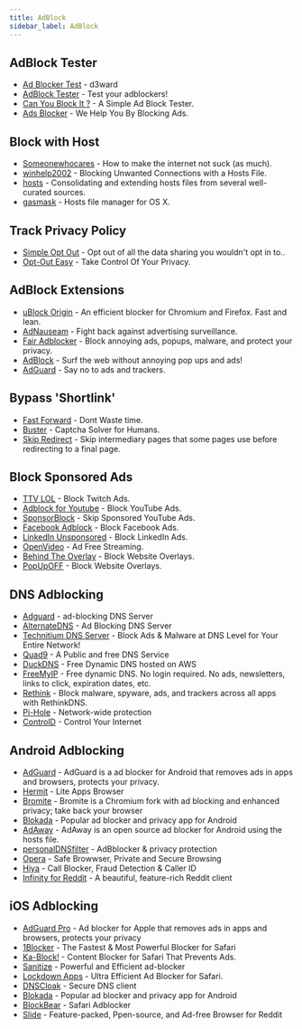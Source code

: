 ```yaml
---
title: AdBlock
sidebar_label: AdBlock
---
```


## AdBlock Tester
- [Ad Blocker Test](https://d3ward.github.io/toolz/adblock) - d3ward
- [AdBlock Tester](https://adblock-tester.com) - Test your adblockers!
- [Can You Block It ?](https://canyoublockit.com) - A Simple Ad Block Tester.
- [Ads Blocker](https://ads-blocker.com) - We Help You By Blocking Ads.

## Block with Host
- [Someonewhocares](https://someonewhocares.org/hosts) - How to make the internet not suck (as much).
- [winhelp2002](https://winhelp2002.mvps.org/hosts.htm) - Blocking Unwanted Connections with a Hosts File.
- [hosts](https://github.com/StevenBlack/hosts) - Consolidating and extending hosts files from several well-curated sources.
- [gasmask](https://github.com/2ndalpha/gasmask) - Hosts file manager for OS X.

## Track Privacy Policy
- [Simple Opt Out](https://simpleoptout.com) - Opt out of all the data sharing you wouldn't opt in to..
- [Opt-Out Easy](https://optouteasy.isr.cmu.edu) - Take Control Of Your Privacy.

## AdBlock Extensions
- [uBlock Origin](https://github.com/gorhill/uBlock#installation) -  An efficient blocker for Chromium and Firefox. Fast and lean.
- [AdNauseam](https://adnauseam.io) - Fight back against advertising surveillance.
- [Fair Adblocker](https://chrome.google.com/webstore/detail/fair-adblocker/lgblnfidahcdcjddiepkckcfdhpknnjh) - Block annoying ads, popups, malware, and protect your privacy.
- [AdBlock](https://getadblock.com) - Surf the web without annoying pop ups and ads!
- [AdGuard](https://adguard.com/en/adguard-browser-extension/overview.html) - Say no to ads and trackers.

## Bypass 'Shortlink'
- [Fast Forward](https://fastforward.team/install) - Dont Waste time.
- [Buster](https://github.com/dessant/buster) - Captcha Solver for Humans.
- [Skip Redirect](https://github.com/sblask/webextension-skip-redirect) - Skip intermediary pages that some pages use before redirecting to a final page.

## Block Sponsored Ads
- [TTV LOL](https://ttv.lol) - Block Twitch Ads.
- [Adblock for Youtube](https://sites.google.com/view/adblock-for-yt/index) - Block YouTube Ads.
- [SponsorBlock](https://sponsor.ajay.app/) - Skip Sponsored YouTube Ads.
- [Facebook Adblock](https://github.com/facebook-adblock/facebook_adblock) - Block Facebook Ads.
- [LinkedIn Unsponsored](https://greasyfork.org/en/scripts/379003-linkedin-unsponsored) - Block LinkedIn Ads.
- [OpenVideo](https://openvideofs.github.io) - Ad Free Streaming.
- [Behind The Overlay](https://github.com/NicolaeNMV/BehindTheOverlay) - Block Website Overlays.
- [PopUpOFF](https://romanisthere.github.io/PopUpOFF-Website) - Block Website Overlays.

## DNS Adblocking
- [Adguard](https://adguard-dns.io) - ad-blocking DNS Server
- [AlternateDNS](https://alternate-dns.com) - Ad Blocking DNS Server
- [Technitium DNS Server](https://technitium.com/dns) - Block Ads & Malware at DNS Level for Your Entire Network!
- [Quad9](https://quad9.net/support/set-up-guides/) - A Public and free DNS Service
- [DuckDNS](https://www.duckdns.org/install.jsp) - Free Dynamic DNS hosted on AWS
- [FreeMyIP](https://freemyip.com) - Free dynamic DNS. No login required. No ads, newsletters, links to click, expiration dates, etc.
- [Rethink](https://rethinkdns.com) - Block malware, spyware, ads, and trackers across all apps with RethinkDNS.
- [Pi-Hole](https://pi-hole.net) - Network-wide protection
- [ControlD](https://controld.com) - Control Your Internet

## Android Adblocking
- [AdGuard](https://adguard.com/en/adguard-android/overview.html) - AdGuard is a ad blocker for Android that removes ads in apps and browsers, protects your privacy.
- [Hermit](https://play.google.com/store/apps/details?id=com.chimbori.hermitcrab) - Lite Apps Browser
- [Bromite](https://www.bromite.org) - Bromite is a Chromium fork with ad blocking and enhanced privacy; take back your browser
- [Blokada](https://blokada.org/#download) - Popular ad blocker and privacy app for Android
- [AdAway](https://f-droid.org/packages/org.adaway) - AdAway is an open source ad blocker for Android using the hosts file.
- [personalDNSfilter](https://play.google.com/store/apps/details?id=dnsfilter.android) - AdBblocker & privacy protection
- [Opera](https://play.google.com/store/apps/details?id=com.opera.browser) - Safe Browwser, Private and Secure Browsing
- [Hiya](https://play.google.com/store/apps/details?id=com.webascender.callerid) - Call Blocker, Fraud Detection & Caller ID
- [Infinity for Reddit](https://f-droid.org/en/packages/ml.docilealligator.infinityforreddit) - A beautiful, feature-rich Reddit client

## iOS Adblocking
- [AdGuard Pro](https://apps.apple.com/app/id1047223162) - Ad blocker for Apple that removes ads in apps and browsers, protects your privacy
- [1Blocker](https://apps.apple.com/app/id1365531024) - The Fastest & Most Powerful Blocker for Safari
- [Ka-Block!](https://apps.apple.com/app/id1037173557) - Content Blocker for Safari That Prevents Ads.
- [Sanitize](https://apps.apple.com/app/id1048309542) - Powerful and Efficient ad-blocker
- [Lockdown Apps](https://apps.apple.com/id1469783711) - Ultra Efficient Ad Blocker for Safari.
- [DNSCloak](https://apps.apple.com/app/id1452162351) - Secure DNS client
- [Blokada](https://apps.apple.com/app/id1508341781) - Popular ad blocker and privacy app for Android
- [BlockBear](https://apps.apple.com/ca/app/id1023924541) - Safari Adblocker
- [Slide](https://apps.apple.com/us/app/slide-for-reddit/id1260626828) - Feature-packed, Ppen-source, and Ad-free Browser for Reddit
